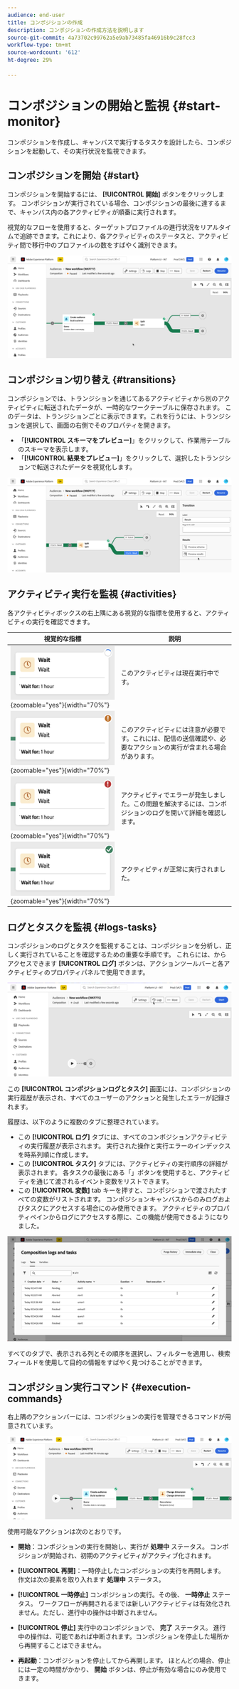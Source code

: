 ```yaml
---
audience: end-user
title: コンポジションの作成
description: コンポジションの作成方法を説明します
source-git-commit: 4a73702c99762a5e9ab73485fa46916b9c28fcc3
workflow-type: tm+mt
source-wordcount: '612'
ht-degree: 29%

---
```



# コンポジションの開始と監視 {#start-monitor}

コンポジションを作成し、キャンバスで実行するタスクを設計したら、コンポジションを起動して、その実行状況を監視できます。

## コンポジションを開始 {#start}

コンポジションを開始するには、 **[!UICONTROL 開始]** ボタンをクリックします。 コンポジションが実行されている場合、コンポジションの最後に達するまで、キャンバス内の各アクティビティが順番に実行されます。

視覚的なフローを使用すると、ターゲットプロファイルの進行状況をリアルタイムで追跡できます。これにより、各アクティビティのステータスと、アクティビティ間で移行中のプロファイルの数をすばやく識別できます。

![](assets/composition-visual-flow.png)

## コンポジション切り替え {#transitions}

コンポジションでは、トランジションを通じてあるアクティビティから別のアクティビティに転送されたデータが、一時的なワークテーブルに保存されます。 このデータは、トランジションごとに表示できます。これを行うには、トランジションを選択して、画面の右側でそのプロパティを開きます。

* 「**[!UICONTROL スキーマをプレビュー]**」をクリックして、作業用テーブルのスキーマを表示します。
* 「**[!UICONTROL 結果をプレビュー]**」をクリックして、選択したトランジションで転送されたデータを視覚化します。

![](assets/transition-preview.png)

## アクティビティ実行を監視 {#activities}

各アクティビティボックスの右上隅にある視覚的な指標を使用すると、アクティビティの実行を確認できます。

| 視覚的な指標 | 説明 |
|-----|------------|
| ![](assets/activity-status-pending.png){zoomable="yes"}{width="70%"} | このアクティビティは現在実行中です。 |
| ![](assets/activity-status-orange.png){zoomable="yes"}{width="70%"} | このアクティビティには注意が必要です。これには、配信の送信確認や、必要なアクションの実行が含まれる場合があります。 |
| ![](assets/activity-status-red.png){zoomable="yes"}{width="70%"} | アクティビティでエラーが発生しました。この問題を解決するには、コンポジションのログを開いて詳細を確認します。 |
| ![](assets/activity-status-green.png){zoomable="yes"}{width="70%"} | アクティビティが正常に実行されました。 |

## ログとタスクを監視 {#logs-tasks}

コンポジションのログとタスクを監視することは、コンポジションを分析し、正しく実行されていることを確認するための重要な手順です。 これらには、からアクセスできます **[!UICONTROL ログ]** ボタンは、アクションツールバーと各アクティビティのプロパティパネルで使用できます。

![](assets/logs-button.png)

この **[!UICONTROL コンポジションログとタスク]** 画面には、コンポジションの実行履歴が表示され、すべてのユーザーのアクションと発生したエラーが記録されます。

<!-- à confirmer, pas trouvé dans les options = The workflow history is saved for the duration specified in the workflow execution options. During this duration, all the messages are therefore saved, even after a restart. If you do not want to save the messages from a previous execution, you have to purge the history by clicking the ![](assets/delete_darkgrey-24px.png) button.-->

履歴は、以下のように複数のタブに整理されています。

* この **[!UICONTROL ログ]** タブには、すべてのコンポジションアクティビティの実行履歴が表示されます。 実行された操作と実行エラーのインデックスを時系列順に作成します。
* この **[!UICONTROL タスク]** タブには、アクティビティの実行順序の詳細が表示されます。 各タスクの最後にある「」ボタンを使用すると、アクティビティを通じて渡されるイベント変数をリストできます。
* この **[!UICONTROL 変数]** tab キーを押すと、コンポジションで渡されたすべての変数がリストされます。 コンポジションキャンバスからのみログおよびタスクにアクセスする場合にのみ使用できます。 アクティビティのプロパティペインからログにアクセスする際に、この機能が使用できるようになりました。  <!-- à confirmer-->

![](assets/logs-tasks.png)

すべてのタブで、表示される列とその順序を選択し、フィルターを適用し、検索フィールドを使用して目的の情報をすばやく見つけることができます。

## コンポジション実行コマンド {#execution-commands}

右上隅のアクションバーには、コンポジションの実行を管理できるコマンドが用意されています。

![](assets/execution-actions.png)

使用可能なアクションは次のとおりです。

* **開始**：コンポジションの実行を開始し、実行が **処理中** ステータス。 コンポジションが開始され、初期のアクティビティがアクティブ化されます。

* **[!UICONTROL 再開]**：一時停止したコンポジションの実行を再開します。 作文は次の要素を取り入れます **処理中** ステータス。

* **[!UICONTROL 一時停止]** コンポジションの実行。その後、 **一時停止** ステータス。 ワークフローが再開されるまでは新しいアクティビティは有効化されません。ただし、進行中の操作は中断されません。

* **[!UICONTROL 停止]** 実行中のコンポジションで、 **完了** ステータス。 進行中の操作は、可能であれば中断されます。コンポジションを停止した場所から再開することはできません。

* **再起動**：コンポジションを停止してから再開します。 ほとんどの場合、停止には一定の時間がかかり、 **開始** ボタンは、停止が有効な場合にのみ使用できます。
